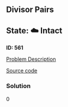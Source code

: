 ## Divisor Pairs

## State: :cloud: **Intact**

**ID: 561**

[Problem Description](https://projecteuler.net/problem=561)

[Source code](main.cpp)

### Solution
0